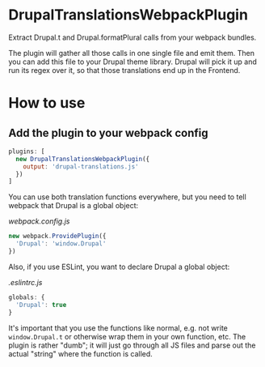 # DrupalTranslationsWebpackPlugin
Extract Drupal.t and Drupal.formatPlural calls from your webpack bundles.

The plugin will gather all those calls in one single file and emit them.
Then you can add this file to your Drupal theme library. Drupal will pick it up
and run its regex over it, so that those translations end up in the Frontend.

# How to use
## Add the plugin to your webpack config
```javascript
plugins: [
  new DrupalTranslationsWebpackPlugin({
    output: 'drupal-translations.js'
  })
]
```

You can use both translation functions everywhere, but you need to tell
webpack that Drupal is a global object:

*webpack.config.js*
```javascript
new webpack.ProvidePlugin({
  'Drupal': 'window.Drupal'
})
```

Also, if you use ESLint, you want to declare Drupal a global object:

*.eslintrc.js*
```javascript
globals: {
  'Drupal': true
}
```

It's important that you use the functions like normal, e.g. not write `window.Drupal.t`
or otherwise wrap them in your own function, etc. The plugin is rather "dumb"; it will
just go through all JS files and parse out the actual "string" where the function is
called.
